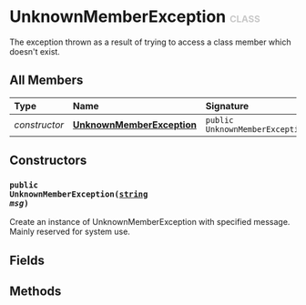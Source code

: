 # UnknownMemberException <font color="#C8C8C8" size="3">CLASS</font>

The exception thrown as a result of trying to access a class member which doesn't exist.

## All Members
|**Type**|**Name**|**Signature**
|:-------|:-------|:------------
|*constructor*|<a href="#c-UnknownMemberException-string"><b>UnknownMemberException</b></a>|`public UnknownMemberException(string)`

## Constructors
<a name="c-UnknownMemberException-string"></a>
### <code>public UnknownMemberException([string](../../String) *msg*)</code>
Create an instance of UnknownMemberException with specified message. Mainly reserved for system use.
## Fields

## Methods
